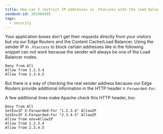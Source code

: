 ```yaml
---
title: How can I restrict IP addresses in .htaccess with the load balancer in front?
zendesk-id: 201084505
tags:
  - security
---
```


Your application boxes don't get their requests directly from your visitors but via our Edge Routers and the Content Cache/Load Balancer. Using the sender IP in `.htaccess` to block certain addresses like in the following snippet can not work because the sender will always be one of the Load Balancer nodes.

```
Deny from All
Allow from 1.2.3.4
Allow from 2.3.4.5
```

But there is a way of checking the real sender address because our Edge Routers provide additional information in the HTTP header `X-Forwarded-For`.

A few additional lines make Apache check this HTTP header, too:

```
Deny from All
SetEnvIF X-Forwarded-For "1.2.3.4" AllowIP
SetEnvIF X-Forwarded-For "2.3.4.5" AllowIP
Allow from env=AllowIP
Allow from 1.2.3.4
Allow from 2.3.4.5
```

